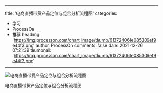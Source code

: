 
---
title: '电商直播带货产品定位与组合分析流程图'
categories: 
 - 学习
 - ProcessOn
 - 推荐
headimg: 'https://img.processon.com/chart_image/thumb/613724061e085306ef9e44f3.png'
author: ProcessOn
comments: false
date: 2021-12-26 07:21:39
thumbnail: 'https://img.processon.com/chart_image/thumb/613724061e085306ef9e44f3.png'
---

<div>   
<img class="thumb" alt="电商直播带货产品定位与组合分析流程图" src="https://img.processon.com/chart_image/thumb/613724061e085306ef9e44f3.png" referrerpolicy="no-referrer">
<p>电商直播带货产品定位与组合分析流程图</p>  
</div>
            